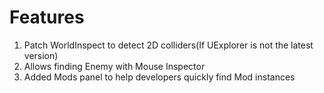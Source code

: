# Features

1. Patch WorldInspect to detect 2D colliders(If UExplorer is not the latest version)
2. Allows finding Enemy with Mouse Inspector
3. Added Mods panel to help developers quickly find Mod instances
